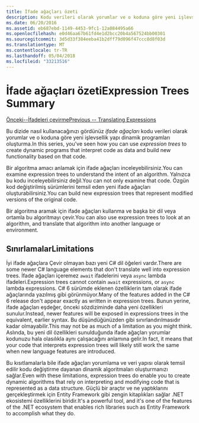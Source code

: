 ```yaml
---
title: İfade ağaçları özeti
description: Kodu verileri olarak yorumlar ve o koduna göre yeni işlevsellik yapı dinamik programlar oluşturmak için ifade ağaçları nasıl kullanabileceğiniz özetleri.
ms.date: 06/20/2016
ms.assetid: eb687ebd-1149-4453-9fc1-12a084495a66
ms.openlocfilehash: e0d46aa67b61fd4e1d2bcc20b4a567524bb00301
ms.sourcegitcommit: 3d5d33f384eeba41b2dff79d096f47ccc8d8f03d
ms.translationtype: MT
ms.contentlocale: tr-TR
ms.lasthandoff: 05/04/2018
ms.locfileid: "33213516"
---
```

# <a name="expression-trees-summary"></a><span data-ttu-id="e3739-103">İfade ağaçları özeti</span><span class="sxs-lookup"><span data-stu-id="e3739-103">Expression Trees Summary</span></span>

[<span data-ttu-id="e3739-104">Önceki--İfadeleri çevirme</span><span class="sxs-lookup"><span data-stu-id="e3739-104">Previous -- Translating Expressions</span></span>](expression-trees-translating.md)

<span data-ttu-id="e3739-105">Bu dizide nasıl kullanacağınızı gördünüz *ifade ağaçları* kodu verileri olarak yorumlar ve o koduna göre yeni işlevsellik yapı dinamik programları oluşturma.</span><span class="sxs-lookup"><span data-stu-id="e3739-105">In this series, you've seen how you can use *expression trees* to create dynamic programs that interpret code as data and build new functionality based on that code.</span></span>

<span data-ttu-id="e3739-106">Bir algoritma amacı anlamak için ifade ağaçları inceleyebilirsiniz.</span><span class="sxs-lookup"><span data-stu-id="e3739-106">You can examine expression trees to understand the intent of an algorithm.</span></span> <span data-ttu-id="e3739-107">Yalnızca bu kodu inceleyebilirsiniz değil.</span><span class="sxs-lookup"><span data-stu-id="e3739-107">You can not only examine that code.</span></span> <span data-ttu-id="e3739-108">Özgün kod değiştirilmiş sürümlerini temsil eden yeni ifade ağaçları oluşturabilirsiniz.</span><span class="sxs-lookup"><span data-stu-id="e3739-108">You can build new expression trees that represent modified versions of the original code.</span></span>

<span data-ttu-id="e3739-109">Bir algoritma aramak için ifade ağaçları kullanma ve başka bir dil veya ortamla bu algoritmayı çevir.</span><span class="sxs-lookup"><span data-stu-id="e3739-109">You can also use expression trees to look at an algorithm, and translate that algorithm into another language or environment.</span></span> 

## <a name="limitations"></a><span data-ttu-id="e3739-110">Sınırlamalar</span><span class="sxs-lookup"><span data-stu-id="e3739-110">Limitations</span></span>

<span data-ttu-id="e3739-111">İyi ifade ağaçlara Çevir olmayan bazı yeni C# dil öğeleri vardır.</span><span class="sxs-lookup"><span data-stu-id="e3739-111">There are some newer C# language elements that don't translate well into expression trees.</span></span> <span data-ttu-id="e3739-112">İfade ağaçları içeremez `await` ifadelerini veya `async` lambda ifadeleri.</span><span class="sxs-lookup"><span data-stu-id="e3739-112">Expression trees cannot contain `await` expressions, or `async` lambda expressions.</span></span> <span data-ttu-id="e3739-113">C# 6 sürümde eklenen özelliklerin tam olarak ifade ağaçlarında yazılmış gibi görünmüyor.</span><span class="sxs-lookup"><span data-stu-id="e3739-113">Many of the features added in the C# 6 release don't appear exactly as written in expression trees.</span></span> <span data-ttu-id="e3739-114">Bunun yerine, ifade ağaçları eşdeğer, önceki sözdiziminde daha yeni özellikleri sunulur.</span><span class="sxs-lookup"><span data-stu-id="e3739-114">Instead, newer features will be exposed in expressions trees in the equivalent, earlier syntax.</span></span> <span data-ttu-id="e3739-115">Bu düşündüğünüzden gibi sınırlandırılmasıdır kadar olmayabilir.</span><span class="sxs-lookup"><span data-stu-id="e3739-115">This may not be as much of a limitation as you might think.</span></span> <span data-ttu-id="e3739-116">Aslında, bu yeni dil özellikleri sunulduğunda ifade ağaçları yorumlar kodunuzu hala olasılıkla aynı çalışacağını anlamına gelir.</span><span class="sxs-lookup"><span data-stu-id="e3739-116">In fact, it means that your code that interprets expression trees will likely still work the same when new language features are introduced.</span></span>

<span data-ttu-id="e3739-117">Bu kısıtlamalarla bile ifade ağaçları yorumlama ve veri yapısı olarak temsil edilir kodu değiştirme dayanan dinamik algoritmaları oluşturmanızı sağlar.</span><span class="sxs-lookup"><span data-stu-id="e3739-117">Even with these limitations, expression trees do enable you to create dynamic algorithms that rely on interpreting and modifying code that is represented as a data structure.</span></span> <span data-ttu-id="e3739-118">Güçlü bir araçtır ve ne yaptıklarını gerçekleştirmek için Entity Framework gibi zengin kitaplıkları sağlar .NET ekosistemi özelliklerini biridir.</span><span class="sxs-lookup"><span data-stu-id="e3739-118">It's a powerful tool, and it's one of the features of the .NET ecosystem that enables rich libraries such as Entity Framework to accomplish what they do.</span></span>

